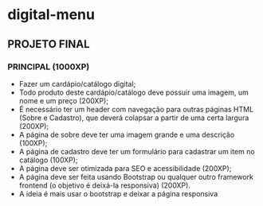 <h1> digital-menu </h1>

<h2> PROJETO FINAL </h2>

<h3> PRINCIPAL (1000XP) </h3>

<ul>
  <li> Fazer um cardápio/catálogo digital; </li>
  <li> Todo produto deste cardápio/catálogo deve possuir uma imagem, um nome e um preço (200XP); </li>
  <li> É necessário ter um header com navegação para outras páginas HTML (Sobre e Cadastro), que deverá colapsar a partir de uma certa largura (200XP); </li>
  <li> A página de sobre deve ter uma imagem grande e uma descrição (100XP); </li>
  <li> A página de cadastro deve ter um formulário para cadastrar um item no catálogo (100XP); </li>
  <li> A página deve ser otimizada para SEO e acessibilidade (200XP); </li>
  <li> A página deve ser feita usando Bootstrap ou qualquer outro framework frontend (o objetivo é deixá-la responsiva) (200XP). </li>
  <li> A ideia é mais usar o bootstrap e deixar a página responsiva </li>
</ul>
